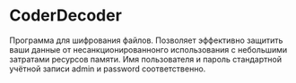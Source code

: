 # CoderDecoder
Программа для шифрования файлов. Позволяет эффективно защитить ваши данные от несанкционированнонго использования с небольшими затратами ресурсов памяти. 
Имя пользователя и пароль стандартной учётной записи admin и password соответственно. 
